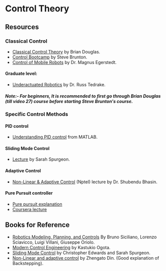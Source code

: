 # Control Theory

## Resources
### Classical Control
* [Classical Control Theory](https://www.youtube.com/watch?v=oBc_BHxw78s&list=PLUMWjy5jgHK1NC52DXXrriwihVrYZKqjk) by Brian Douglas.
* [Control Bootcamp](https://www.youtube.com/playlist?list=PLMrJAkhIeNNR20Mz-VpzgfQs5zrYi085m) by Steve Brunton.
* [Control of Mobile Robots](https://www.coursera.org/learn/mobile-robot/home/welcome) by Dr. Magnus Egerstedt.

#### Graduate level: 
* [Underactuated Robotics](http://underactuated.csail.mit.edu/Spring2020/) by Dr. Russ Tedrake.

##### Note:- For beginners, It is recommended to first go through Brian Douglas (till video 27) course before starting Steve Brunton's course.

### Specific Control Methods
#### PID control
* [Understanding PID control](https://www.youtube.com/watch?v=wkfEZmsQqiA&list=PLn8PRpmsu08pQBgjxYFXSsODEF3Jqmm-y) from MATLAB.

#### Sliding Mode Control
* [Lecture](https://www.youtube.com/watch?v=v2CNRxG081w&list=PLJmxjP-2T4kthW4VjZn033DYF7Kp_ndt3) by Sarah Spurgeon.
 
#### Adaptive Control
* [Non-Linear & Adaptive Control](https://nptel.ac.in/courses/108/102/108102113/) (Nptel) lecture by Dr. Shubendu Bhasin.

#### Pure Pursuit controller
* [Pure pursuit explanation](https://www.ri.cmu.edu/pub_files/pub3/coulter_r_craig_1992_1/coulter_r_craig_1992_1.pdf)
* [Coursera lecture](https://www.coursera.org/lecture/intro-self-driving-cars/lesson-2-geometric-lateral-control-pure-pursuit-44N7x)

## Books for Reference
* [Robotics Modeling, Planning, and Controls](https://books.google.co.in/books/about/Robotics.html?id=VsTOQOnQjCAC&printsec=frontcover&source=kp_read_button&redir_esc=y#v=onepage&q&f=false) By Bruno Siciliano, Lorenzo Sciavicco, Luigi Villani, Giuseppe Oriolo. 
* [Modern Control Engineering](http://sharif.edu/~salarieh/Downloads/Modern%20Control%20Engineering%205th%20Edition.pdf) by Kastukio Ogota.
* [Sliding Mode Control](https://books.google.co.in/books?hl=en&lr=&id=8U1ZDwAAQBAJ&oi=fnd&pg=PP1&dq=sarah+spurgeon+sliding+mode+control&ots=IwTbn51TCr&sig=1jw8ajRiCB2PQLp1iY7kHT6bAsk#v=onepage&q=sarah%20spurgeon%he20sliding%20mode%20control&f=false) by Christopher Edwards and Sarah Spurgeon.
* [Non-Linear and adaptive control](https://books.google.co.in/books/about/Nonlinear_and_Adaptive_Control_Systems.html?id=fygdICP0g0kC&redir_esc=y) by Zhengato Din. (Good explanation of Backstepping).

